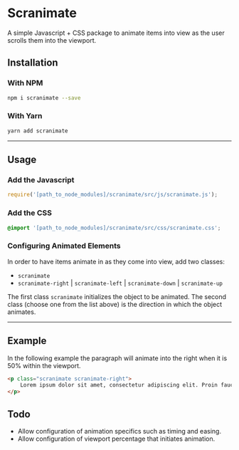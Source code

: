 # Scranimate
A simple Javascript + CSS package to animate items into view as the user scrolls them into the viewport.

## Installation
### With NPM
```bash
npm i scranimate --save
```
### With Yarn
```bash
yarn add scranimate
```
---
## Usage
### Add the Javascript
```javascript
require('[path_to_node_modules]/scranimate/src/js/scranimate.js');
```
### Add the CSS
```css
@import '[path_to_node_modules]/scranimate/src/css/scranimate.css';
```

### Configuring Animated Elements

 In order to have items animate in as they come into view, add two classes:

- `scranimate` 
- `scranimate-right` | `scranimate-left` | `scranimate-down` | `scranimate-up`

The first class `scranimate` initializes the object to be animated.  The second class (choose one from the list above) is the direction in which the object animates.

---

## Example

In the following example the paragraph will animate into the right when it is 50% within the viewport.

```html
<p class="scranimate scranimate-right">
    Lorem ipsum dolor sit amet, consectetur adipiscing elit. Proin faucibus elit sit amet ipsum varius sollicitudin. Vivamus lacinia venenatis erat. Nulla consequat turpis et hendrerit tristique. Suspendisse eleifend elit porttitor magna vehicula, in pharetra augue imperdiet. Integer ut tincidunt nunc, vel finibus ligula. Integer eleifend congue augue, sed blandit mauris blandit nec. In ac leo diam. Fusce dictum lectus ac nulla condimentum rhoncus. Suspendisse potenti. Phasellus luctus orci in gravida accumsan. Pellentesque nec sodales nunc.
</p>
```

## Todo

 - Allow configuration of animation specifics such as timing and easing.
 - Allow configuration of viewport percentage that initiates animation.